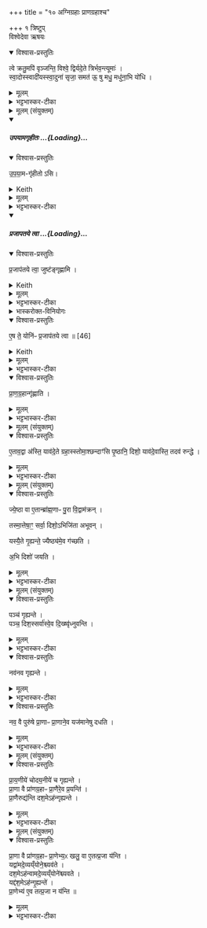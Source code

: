 +++
title = "१० अग्निग्रहाः प्राणग्रहाश्च"

+++
१ त्रिष्टुप्  
विश्वेदेवा ऋषयः

<details open><summary>विश्वास-प्रस्तुतिः</summary>

त्वे क्रतु॒मपि॑ वृञ्जन्ति॒ विश्वे॒ द्विर्यदे॒ते त्रिर्भव॒न्त्यूमाः॑  ।   
स्वा॒दोस्स्वादी॑यस्स्वा॒दुना॑ सृजा॒ समत॑ ऊ॒ षु मधु॒ मधु॑ना॒भि यो॑धि  ।   
</details>
<details><summary>मूलम्</summary>

त्वे क्रतु॒मपि॑ वृञ्जन्ति॒ विश्वे॒ द्विर्यदे॒ते त्रिर्भव॒न्त्यूमाः॑  ।   
स्वा॒दोस्स्वादी॑यस्स्वा॒दुना॑ सृजा॒ समत॑ ऊ॒ षु मधु॒ मधु॑ना॒भि यो॑धि  ।   
</details>
<details><summary>भट्टभास्कर-टीका</summary>

1अथ तृतीयेऽह्नि प्राजापत्यमतिग्राह्यं गृह्णाति - त्वे क्रतुमपि वृञ्जन्तीत्येकां त्रिष्टुभमनुद्रुत्य उपयामगृहीतोसीति यजुषा ॥ त्वे तव । 'सुपां सुलुक्' इति शे आदेशः । क्रतुं कर्म पूजादिकं विश्वे सर्वेऽपि वृञ्जन्ति सकृदनुष्ठाय संस्थापयन्ति । तत्र द्विरनुष्ठानं, तेनैते स्मः अस्मदादीनां विलक्षणानां यज्ञकर्मणि वर्तमानानां सः स्वभाव इति । ये त्रिरनुतिष्ठन्ति ते ऊमाः अवितारस्सर्वस्य अस्मत्तोपि विलक्षणाः देवा भवन्ति, देवानां स स्वभाव इति । तस्मादस्माभिः द्वितीयः प्राजापत्यग्रहो गृह्यते इति । त्रिरिति । एकवाक्ये पदात्परत्वाभावाद्भवन्तीति न निहन्यते । अवतेरौणादिके मत्प्रत्यये 'ज्वरत्वर' इत्यादिना ऊठ् । तस्मात्स्वादोः पूर्वस्मात् प्राजापत्यात् स्वादीयः स्वादुतरमेतत् स्वादुना दध्यादिना संसृज संसृजामि । पुरुषव्यत्ययः, 'द्व्यचोतस्तिङः' इति संहितायां दीर्घत्वम् । अतस्त्वमपि हे प्रजापते ग्रह एव वा । मधु मधुनः फलस्य साधनमेतत्कर्म मधुना कर्मफलेन सुष्ठु अभियोधि आभिमुख्येन संसृज । 'वा छन्दसि' इत्यपित्त्वाभावेनाङित्त्वात् 'अङितश्च' इति धिभावः, 'उतो वृद्धिः' इति व्यत्ययेन न क्रियते, 'अन्येषामपि दृश्यते' इति उकारस्य संहितायां दीर्घत्वम्, 'सुञः' इति षत्वम् ॥
</details>
<details><summary>मूलम् (संयुक्तम्)</summary>

उ॒प॒या॒मगृ॑हीतोऽसि प्र॒जाप॑तये त्वा॒ जुष्ट॑ङ्गृह्णाम्ये॒ष ते॒ योनिᳶ॑ प्र॒जाप॑तये त्वा  ।   
</details>
<div class="js_include" includetitle="false" newlevelforh1="5" unfilled url="/vedAH_yajuH/taittirIyam/sArasvata-vibhAgaH/saMhitA/yajuH/sarva-prastutiH/1/4_somAbhiShavAdi/03_antaryAmagrahaH/upayAmagRhItaH.md">
<details open><summary><h5>उपयामगृहीतः ...{Loading}...</h5></summary>
<details open><summary>विश्वास-प्रस्तुतिः</summary>

उ॒प॒या॒म-गृ॑हीतो ऽसि।
</details>
<details><summary>Keith</summary>

Thou art taken with a support/ foundation.
</details>
<details><summary>मूलम्</summary>

उ॒प॒या॒मगृ॑हीतोऽसि।
</details>
<details><summary>भट्टभास्कर-टीका</summary>

उपयम्यन्ते स्वात्मन्येव नियम्यन्ते भूतजातान्यस्मिन् अभिन्नेधिकरणे इत्युपयामः पृथ्वी । 'इयं वा उपयामः' इति ब्राह्मणम् । 'हलश्च' इति घञ्, थाथादिस्वरेणान्तोदात्तत्वम् । तेन गृहीतस्त्वमसि ; कोन्यस्त्वां गृहीतुं क्षम इति भावः ; पृथिव्यापो गृहीष्यामीतिवत् । 'तृतीया कर्मणि' इति पूर्वपदप्रकृतिस्वरत्वम् । यद्वा - उपयामार्थं पृथिव्यर्थं गृहीतोसीति ; हे सोम ।   

ननु 'स्वाहा त्वा सुभवस्सूर्याय' इति मन्त्रवर्णनात् सूर्यदेवत्यः कथं पृथिवीदेवत्यः स्यात् ? नैतद्देवताभिधानं ; पृथिवीवासिनां प्रजानां यागद्वारेण स्थित्यर्थं गृहीतोसीति स्तूयते । यद्वा - पृथिव्यपि देवतैवास्य 'उपयामगृहीतोसीत्याहादितिदेवत्यास्तेन' इति, अदितिः पृथ्वी । 'चतुर्थी' इति योगविभागात्समासः । 'क्ते च' इति पूर्वपदप्रकृतिस्वरत्वम् । 'इयं वा उपयामस्तस्मादिमां प्रजा अनु प्रजायन्ते' इति ब्राह्मणम् ॥

________________

उपयामगृहीतोसीति व्याख्यातम् । 'इयं वा उपयामः' तयैव गृहीतोसीति ।
</details>
</details>
</div>
<div class="js_include" includetitle="false" newlevelforh1="5" unfilled url="/vedAH_yajuH/taittirIyam/sArasvata-vibhAgaH/saMhitA/yajuH/sarva-prastutiH/1/7_aiShTika-yAjamAnAdi/12_atigrAhyamantrAbhidhAnam/prajApataye_tvA.md">
<details open><summary><h5>प्रजापतये त्वा ...{Loading}...</h5></summary>
<details open><summary>विश्वास-प्रस्तुतिः</summary>

प्र॒जाप॑तये त्वा॒ जुष्ट॑ङ्गृह्णामि ।
</details>
<details><summary>Keith</summary>

agreeable to Prajapati I take thee  
</details>
<details><summary>मूलम्</summary>

प्र॒जाप॑तये त्वा॒ जुष्ट॑ङ्गृह्णामि ।
</details>
<details><summary>भट्टभास्कर-टीका</summary>

प्रजापतये जुष्टं प्रियं गृह्णामि  । गृहीत्वा यथायतनं सादयति एष ते योनिः कारणं प्रजापतये सादयामि

प्रजापतिशब्दे 'पत्यावैश्वर्ये' इति पूर्वपदप्रकृतिस्वरत्वम् । 
_________________

</details>
<details><summary>भास्करोक्त-विनियोगः</summary>

3अनेन गृहीत्वा परिमृज्य सादयति - एष ते योनिः प्रजापतये त्वेत्यादि ॥ 
</details>
<details open><summary>विश्वास-प्रस्तुतिः</summary>

ए॒ष ते॒ योनि॑ᳶ प्र॒जाप॑तये त्वा ॥ [46]
</details>
<details><summary>Keith</summary>

this is thy birthplace; to Prajapati thee!
</details>
<details><summary>मूलम्</summary>

ए॒ष ते॒ योनि॑ᳶ प्र॒जाप॑तये त्वा ॥ [46]
</details>
<details><summary>भट्टभास्कर-टीका</summary>

'पत्यावैश्वर्ये' इति पूर्वपदप्रकृतिस्वरत्वम् ॥
</details>
</details>
</div>
<details open><summary>विश्वास-प्रस्तुतिः</summary>

प्रा॒ण॒ग्र॒हान्गृ॑ह्णाति  ।   
</details>
<details><summary>मूलम्</summary>

प्रा॒ण॒ग्र॒हान्गृ॑ह्णाति  ।   
</details>
<details><summary>भट्टभास्कर-टीका</summary>

4प्राणग्रहान् गृह्णातीत्यादि ब्राह्मणम् ॥ एषां मन्त्रास्त्वनन्तरकाण्डे भविष्यन्ति । तत्रायं प्रयोगक्रमः - सन्नद्धस्य राज्ञो नवांशून् प्राच आयातयति 'अयं पुरोभुवः' इति । 'अयं दक्षिणा विश्वकर्मा' इति नव दक्षिणा आयातयति । 'अयं पश्चाद्विश्वव्यचाः' इति नव प्रतीच आयातयति । 'इदमुत्तरात्सुवः' इति नवोदीच आयातयति । 'इयमुपरि मतिः' इति नवोपरिष्टात्प्रदक्षिणं पर्यायातयति । तानपानभृद्भिः प्रत्यूहति 'प्राची दिशाम्' इति । वाचयति 'पितरः पितामहाः' इति, ये पुरस्ताद्भवन्ति । अथ 'दक्षिणा दिशाम्' इति ये दक्षिणतो भवन्ति । अथ 'प्रतीची दिशाम्' इति ये पश्चाद्भवन्ति । अथ 'उदीची दिशाम्' इति य उत्तरतो भवन्ति । अथ 'ऊर्ध्वा दिशाम्' इति य उपरिष्टात्प्रदक्षिणं पर्याता भवन्ति ॥
</details>
<details><summary>मूलम् (संयुक्तम्)</summary>

ए॒ताव॒द्वा अ॑स्ति॒ याव॑दे॒ते ग्रहा॒स्स्तोमा॒श्छन्दाꣳ॑सि पृ॒ष्ठानि॒ दिशो॒ याव॑दे॒वास्ति॒ तत् [29] अव॑ रुन्द्धे ।
</details>
<details open><summary>विश्वास-प्रस्तुतिः</summary>

ए॒ताव॒द्वा अ॑स्ति॒ याव॑दे॒ते ग्रहा॒स्स्तोमा॒श्छन्दाꣳ॑सि पृ॒ष्ठानि॒ दिशो॒ याव॑दे॒वास्ति॒ तदव॑ रुन्द्धे ।  
</details>
<details><summary>मूलम्</summary>

ए॒ताव॒द्वा अ॑स्ति॒ याव॑दे॒ते ग्रहा॒स्स्तोमा॒श्छन्दाꣳ॑सि पृ॒ष्ठानि॒ दिशो॒ याव॑दे॒वास्ति॒ तदव॑ रुन्द्धे ।  
</details>
<details><summary>भट्टभास्कर-टीका</summary>

5एतावद्वा इत्यादि ॥ एतावदेवास्मिन् जगति पुनरेते ग्रहाः स्तोमास्त्रिवृदादयः, छन्दांसि गायत्र्यादीनि, पृष्ठानि सामानि रथन्तरादीनि । एतदात्मका एते ग्रहाः एतावदेवास्ति सर्वमवरुन्धे ॥
</details>
<details><summary>मूलम् (संयुक्तम्)</summary>

ज्ये॒ष्ठा वा ए॒तान्ब्रा॑ह्म॒णाᳶ पु॒रा वि॒द्वाम॑क्र॒न्तस्मा॒त्तेषा॒ꣳ॒ सर्वा॒ दिशो॒ऽभिजि॑ता अभूव॒न्यस्यै॒ते गृ॒ह्यन्ते॒ ज्यैष्ठ्य॑मे॒व ग॑च्छत्य॒भि दिशो॑ जयति
</details>
<details open><summary>विश्वास-प्रस्तुतिः</summary>

ज्ये॒ष्ठा वा ए॒तान्ब्रा॑ह्म॒णाᳶ पु॒रा वि॒द्वाम॑क्रन् ।   

तस्मा॒त्तेषा॒ꣳ॒ सर्वा॒ दिशो॒ऽभिजि॑ता अभूवन् ।  

यस्यै॒ते गृ॒ह्यन्ते॒ ज्यैष्ठ्य॑मे॒व ग॑च्छति ।  

अ॒भि दिशो॑ जयति ।  
</details>
<details><summary>मूलम्</summary>

ज्ये॒ष्ठा वा ए॒तान्ब्रा॑ह्म॒णाᳶ पु॒रा वि॒द्वाम॑क्रन् ।   

तस्मा॒त्तेषा॒ꣳ॒ सर्वा॒ दिशो॒ऽभिजि॑ता अभूवन् ।  

यस्यै॒ते गृ॒ह्यन्ते॒ ज्यैष्ठ्य॑मे॒व ग॑च्छति ।  

अ॒भि दिशो॑ जयति ।  
</details>
<details><summary>भट्टभास्कर-टीका</summary>

6ज्येष्ठा वा इत्यादि ॥ गतम् । विदामक्रन् । विदेर्लुङि 'अभ्युत्सादयाम्' इत्यादौ आम्प्रत्ययो निपात्यते, 'मन्त्रे घस' इत्यादिना अनुप्रयुज्यमानस्य च्लेर्लुक् ॥
</details>
<details><summary>मूलम् (संयुक्तम्)</summary>

पञ्च॑ गृह्यन्ते॒ पञ्च॒ दिश॒स्सर्वा॑स्वे॒व दि॒ख्ष्वृ॑ध्नुवन्ति॒ नव॑नव गृह्यन्ते॒ नव॒ वै पुरु॑षे प्रा॒णाᳶ प्रा॒णाने॒व यज॑मानेषु दधति
</details>
<details open><summary>विश्वास-प्रस्तुतिः</summary>

पञ्च॑ गृह्यन्ते ।  
पञ्च॒ दिश॒स्सर्वा॑स्वे॒व दि॒ख्ष्वृ॑ध्नुवन्ति ।  
</details>
<details><summary>मूलम्</summary>

पञ्च॑ गृह्यन्ते ।  
पञ्च॒ दिश॒स्सर्वा॑स्वे॒व दि॒ख्ष्वृ॑ध्नुवन्ति ।  
</details>
<details><summary>भट्टभास्कर-टीका</summary>

7पञ्च गृह्यन्ते इत्यादयो विधयः । नियतमेव नवांशवो गृह्यन्ते ।
</details>
<details open><summary>विश्वास-प्रस्तुतिः</summary>

नव॑नव गृह्यन्ते ।  
</details>
<details><summary>मूलम्</summary>

नव॑नव गृह्यन्ते ।  
</details>
<details><summary>भट्टभास्कर-टीका</summary>

नव वा इति । सप्त शीर्षण्याः, द्वाववाञ्चौ ।
</details>
<details open><summary>विश्वास-प्रस्तुतिः</summary>

नव॒ वै पुरु॑षे प्रा॒णाᳶ प्रा॒णाने॒व यज॑मानेषु दधति ।  
</details>
<details><summary>मूलम्</summary>

नव॒ वै पुरु॑षे प्रा॒णाᳶ प्रा॒णाने॒व यज॑मानेषु दधति ।  
</details>
<details><summary>भट्टभास्कर-टीका</summary>

यजमानेषु दधतीति । सत्रविषयत्वाद्बहुवचनम् ॥
</details>
<details><summary>मूलम् (संयुक्तम्)</summary>

प्राय॒णीये॑ चोदय॒नीये॑ च गृह्यन्ते प्रा॒णा वै प्रा॑णग्र॒हाः [30] प्रा॒णैरे॒व प्र॒यन्ति॑ प्रा॒णैरुद्य॑न्ति दश॒मेऽह॑न्गृह्यन्ते
</details>
<details open><summary>विश्वास-प्रस्तुतिः</summary>

प्रा॒य॒णीये॑  चोदय॒नीये॑ च गृह्यन्ते ।  
प्रा॒णा वै प्रा॑णग्र॒हाᳶ प्रा॒णैरे॒व प्र॒यन्ति॑ ।  
प्रा॒णैरुद्य॑न्ति दश॒मेऽह॑न्गृह्यन्ते ।
</details>
<details><summary>मूलम्</summary>

प्रा॒य॒णीये॑  चोदय॒नीये॑ च गृह्यन्ते ।  
प्रा॒णा वै प्रा॑णग्र॒हाᳶ प्रा॒णैरे॒व प्र॒यन्ति॑ ।  
प्रा॒णैरुद्य॑न्ति दश॒मेऽह॑न्गृह्यन्ते ।
</details>
<details><summary>भट्टभास्कर-टीका</summary>

8क्व पुनरेते ग्रहाः गृहीतव्या इत्याह - प्रायणीये चेत्यादि ॥ एते प्रायणीयोदयनीययोरेव नियुक्ता गृह्यन्ते । 'दशमेहंस्तदु रात्रिसत्रेष्वग्निष्टोम आयातयति वा गृह्णीयादगदो हैव भवति' इत्याचार्याः ॥
</details>
<details><summary>मूलम् (संयुक्तम्)</summary>

प्रा॒णा वै प्रा॑णग्र॒हाᳶ प्रा॒णेभ्य॒ᳵ खलु॒ वा ए॒तत्प्र॒जा य॑न्ति॒ यद्वा॑मदे॒व्यय्ँयोने॒श्च्यव॑ते दश॒मेऽह॑न्वामदे॒व्यय्ँयोने॑श्च्यवते॒ यद्द॑श॒मेऽह॑न्गृ॒ह्यन्ते॑ प्रा॒णेभ्य॑ ए॒व तत्प्र॒जा न य॑न्ति ॥ [31]  
</details>
<details open><summary>विश्वास-प्रस्तुतिः</summary>

प्रा॒णा वै प्रा॑णग्र॒हाᳶ प्रा॒णेभ्य॒ᳵ खलु॒ वा ए॒तत्प्र॒जा य॑न्ति ।  
यद्वा॑मदे॒व्यय्ँयोने॒श्च्यव॑ते ।  
दश॒मेऽह॑न्वामदे॒व्यय्ँयोने॑श्च्यवते ।  
यद्द॑श॒मेऽह॑न्गृ॒ह्यन्ते॑ ।  
प्रा॒णेभ्य॑ ए॒व तत्प्र॒जा न य॑न्ति ॥
</details>
<details><summary>मूलम्</summary>

प्रा॒णा वै प्रा॑णग्र॒हाᳶ प्रा॒णेभ्य॒ᳵ खलु॒ वा ए॒तत्प्र॒जा य॑न्ति ।  
यद्वा॑मदे॒व्यय्ँयोने॒श्च्यव॑ते ।  
दश॒मेऽह॑न्वामदे॒व्यय्ँयोने॑श्च्यवते ।  
यद्द॑श॒मेऽह॑न्गृ॒ह्यन्ते॑ ।  
प्रा॒णेभ्य॑ ए॒व तत्प्र॒जा न य॑न्ति ॥
</details>
<details><summary>भट्टभास्कर-टीका</summary>

9प्राणेभ्य इत्यादि - प्राणेभ्यः प्रजायन्ति उपगच्छन्ति तदा, यदा वामदेव्यं साम योनेश्च्यवते । कदा पुनस्तद्योनेश्च्यवते? आह - दशमेऽहन्नित्यादि । गतम् । 'वामदेवाड्ड्यड्ड्यौ' ॥


इति तृतीये पञ्चमे दशमोनुवाकः ॥  
</details>
